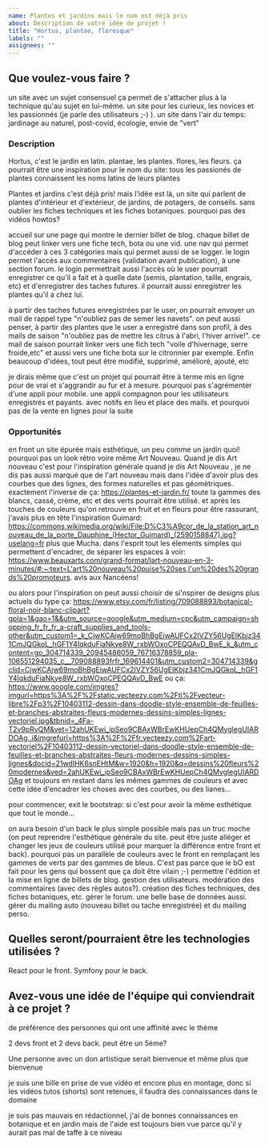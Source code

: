 ```yaml
---
name: Plantes et jardins mais le nom est déjà pris
about: Description de votre idée de projet !
title: "Hortus, plantae, floresque"
labels: ""
assignees: ""
---
```


## Que voulez-vous faire ?

un site avec un sujet consensuel ça permet de s'attacher plus à la technique qu'au sujet en lui-même.
un site pour les curieux, les novices et les passionnés (je parle des utilisateurs ;-) ).
un site dans l'air du temps: jardinage au naturel, post-covid, écologie, envie de "vert"

### Description

Hortus, c'est le jardin en latin. plantae, les plantes. flores, les fleurs.
ça pourrait être une inspiration pour le nom du site: tous les passionés de plantes connaissent les noms latins de leurs plantes

Plantes et jardins c'est déjà pris! mais l'idée est là, un site qui parlent de plantes d'intérieur et d'extérieur, de jardins, de potagers, de conseils. 
sans oublier les fiches techniques et les fiches botaniques. 
pourquoi pas des vidéos howtos?

accueil sur une page qui montre le dernier billet de blog.
chaque billet de blog peut linker vers une fiche tech, bota ou une vid.
une nav qui permet d'accéder à ces 3 catégories
mais qui permet aussi de se logger. le login permet l'accès aux commentaires (validation avant publication), à une section forum.
le login permettrait aussi l'accès où le user pourrait enregistrer ce qu'il a fait et à quelle date (semis, plantation, taille, engrais, etc) et d'enregistrer des taches futures. il pourrait aussi enregistrer les plantes qu'il a chez lui.

à partir des taches futures enregistrées par le user, on pourrait envoyer un mail de rappel type "n'oubliez pas de semer les navets".
on peut aussi penser, à partir des plantes que le user a enregistré dans son profil, à des mails de saison "n'oubliez pas de mettre les citrus à l'abri, l'hiver arrive!". ce mail de saison pourrait linker vers une fich tech "voile d'hivernage, serre froide,etc" et aussi vers une fiche bota sur le citronnier par exemple.
Enfin beaucoup d'idées, tout peut être modifié, supprimé, amélioré, ajouté, etc

je dirais même que c'est un projet qui pourrait être à terme mis en ligne pour de vrai et s'aggrandir au fur et à mesure. 
pourquoi pas s'agrémenter d'une appli pour mobile. une appli compagnon pour les utilisateurs enregistrés et payants. avec notifs en lieu et place des mails.
et pourquoi pas de la vente en lignes pour la suite

### Opportunités

en front un site épurée mais esthétique, un peu comme un jardin quoi! pourquoi pas un look rétro voire même Art Nouveau. Quand je dis Art nouveau c'est pour l'inspiration générale
quand je dis Art Nouveau , je ne dis pas aussi marqué que de l'art nouveau mais dans l'idée d'avoir plus des courbes que des lignes, des formes naturelles et pas géomètriques. exactement l'inverse de ça: https://plantes-et-jardin.fr/
toute la gammes des blancs, cassé, crème, etc et des verts pourrait être utilisé. et après les touches de couleurs qu'on retrouve en fruit et en fleurs
pour être rassurant, j'avais plus en tête l'inspiration Guimard:
https://commons.wikimedia.org/wiki/File:D%C3%A9cor_de_la_station_art_nouveau_de_la_porte_Dauphine_(Hector_Guimard)_(2590158847).jpg?uselang=fr
plus que Mucha. 
dans l'esprit tout les élements simples qui permettent d'encadrer, de séparer les espaces
à voir:
https://www.beauxarts.com/grand-format/lart-nouveau-en-3-minutes/#:~:text=L'art%20nouveau%20puise%20ses,l'un%20des%20grands%20promoteurs.
avis aux Nancéens!

ou alors pour l'inspiration on peut aussi choisir de si'nspirer de designs plus actuels du type ça:
https://www.etsy.com/fr/listing/709088893/botanical-floral-noir-blanc-clipart?gpla=1&gao=1&&utm_source=google&utm_medium=cpc&utm_campaign=shopping_fr_fr_fr_a-craft_supplies_and_tools-other&utm_custom1=_k_CjwKCAjw69moBhBgEiwAUFCx2IVZY56UgEIKbjz341CmJQGkoL_hGF1Y4IqkduFiaNkye8W_rxbWOxoCPEQQAvD_BwE_k_&utm_content=go_304714339_20945486059_76716378859_pla-106551294035_c__709088893frfr_169614401&utm_custom2=304714339&gclid=CjwKCAjw69moBhBgEiwAUFCx2IVZY56UgEIKbjz341CmJQGkoL_hGF1Y4IqkduFiaNkye8W_rxbWOxoCPEQQAvD_BwE
ou ça:
https://www.google.com/imgres?imgurl=https%3A%2F%2Fstatic.vecteezy.com%2Fti%2Fvecteur-libre%2Fp3%2F10403112-dessin-dans-doodle-style-ensemble-de-feuilles-et-branches-abstraites-fleurs-modernes-dessins-simples-lignes-vectoriel.jpg&tbnid=_4Fa-T2v9pRvQM&vet=12ahUKEwi_ipSeo9CBAxWBrEwKHUepCh4QMyglegUIARDOAg..i&imgrefurl=https%3A%2F%2Ffr.vecteezy.com%2Fart-vectoriel%2F10403112-dessin-vectoriel-dans-doodle-style-ensemble-de-feuilles-et-branches-abstraites-fleurs-modernes-dessins-simples-lignes&docid=21wdIHK6snEHtM&w=1920&h=1920&q=dessins%20fleurs%20modernes&ved=2ahUKEwi_ipSeo9CBAxWBrEwKHUepCh4QMyglegUIARDOAg
et toujours en restant dans les mêmes gammes de couleurs et avec cette idée d'encadrer les choses avec des courbes, ou des lianes...

pour commencer, exit le bootstrap: si c'est pour avoir la même esthétique que tout le monde...

on aura besoin d'un back le plus simple possible mais pas un truc moche (on peut reprendre l'esthétique générale du site. peut être juste alléger et changer les jeux de couleurs utilisé pour marquer la différence entre front et back). pourquoi pas un parallèle de couleurs avec le front en remplaçant les gammes de verts par des gammes de bleus. C'est pas parce que le bO est fait pour les gens qui bossent que ça doit être vilain ;-)
permettre l'édition et la mise en ligne de billets de blog. gestion des utilisateurs. modération des commentaires (avec des règles autos?). création des fiches techniques, des fiches botaniques, etc. gèrer le forum.
une belle base de données aussi.
gérer du mailing auto (nouveau billet ou tache enregistrée) et du mailing perso.

## Quelles seront/pourraient être les technologies utilisées ?

React pour le front. Symfony pour le back. 

## Avez-vous une idée de l'équipe qui conviendrait à ce projet ?

de préférence des personnes qui ont une affinité avec le thème

2 devs front et 2 devs back. peut être un 5ème?

Une personne avec un don artistique serait bienvenue et même plus que bienvenue

je suis une bille en prise de vue vidéo et encore plus en montage, donc si les vidéos tutos (shorts) sont retenues, il faudra des connaissances dans le domaine

je suis pas mauvais en rédactionnel, j'ai de bonnes connaissances en botanique et en jardin mais de l'aide est toujours bien vue parce qu'il y aurait pas mal de taffe à ce niveau